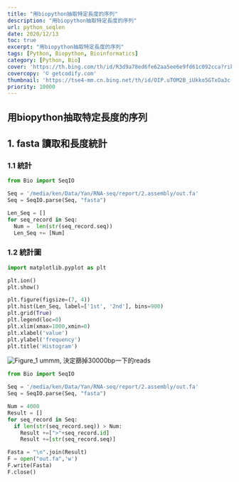 ```yaml
---
title: "用biopython抽取特定長度的序列"
description: "用biopython抽取特定長度的序列"
url: python_seqlen
date: 2020/12/13
toc: true
excerpt: "用biopython抽取特定長度的序列"
tags: [Python, Biopython, Bioinformatics]
category: [Python, Bio]
cover: 'https://th.bing.com/th/id/R3d9a78ed6fe62aa5ee6e9fd61c092cca?rik=I7LX8qXniM2YLQ&riu=http%3a%2f%2fgetcodify.com%2fwp-content%2fuploads%2f2016%2f10%2fPython_logo.jpg&w=680'
covercopy: '© getcodify.com'
thumbnail: 'https://tse4-mm.cn.bing.net/th/id/OIP.uTOM2B_iUkko5GTxOa3c-wAAAA'
priority: 10000
---
```


## 用biopython抽取特定長度的序列

## 1. fasta 讀取和長度統計

### 1.1 統計
```python
from Bio import SeqIO

Seq = '/media/ken/Data/Yan/RNA-seq/report/2.assembly/out.fa'
Seq = SeqIO.parse(Seq, "fasta")

Len_Seq = []
for seq_record in Seq:
  Num =  len(str(seq_record.seq))
  Len_Seq += [Num]
```

### 1.2 統計圖

```python
import matplotlib.pyplot as plt

plt.ion()
plt.show()

plt.figure(figsize=(7, 4))
plt.hist(Len_Seq, label=['1st', '2nd'], bins=900)
plt.grid(True)
plt.legend(loc=0)
plt.xlim(xmax=1000,xmin=0)
plt.xlabel('value')
plt.ylabel('frequency')
plt.title('Histogram')
```
![Figure_1](https://i.loli.net/2020/06/10/Rhle6H7x9rMQJWu.png)
ummm, 決定篩掉30000bp一下的reads

```python
from Bio import SeqIO

Seq = '/media/ken/Data/Yan/RNA-seq/report/2.assembly/out.fa'
Seq = SeqIO.parse(Seq, "fasta")

Num = 4000
Result = []
for seq_record in Seq:
  if len(str(seq_record.seq)) > Num:
    Result +=[">"+seq_record.id]
    Result +=[str(seq_record.seq)]

Fasta = "\n".join(Result)
F = open("out.fa",'w')
F.write(Fasta)
F.close()
```


